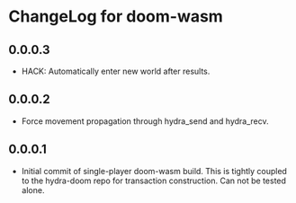 # ChangeLog for doom-wasm

## 0.0.0.3

* HACK: Automatically enter new world after results.

## 0.0.0.2

* Force movement propagation through hydra_send and hydra_recv.

## 0.0.0.1

* Initial commit of single-player doom-wasm build. This is tightly coupled to the hydra-doom repo for
  transaction construction. Can not be tested alone.
